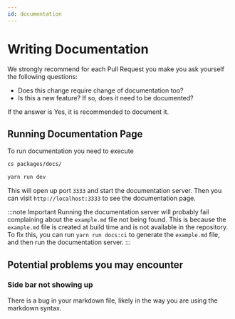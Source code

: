 ```yaml
---
id: documentation
---
```


# Writing Documentation

We strongly recommend for each Pull Request you make you ask yourself the following questions:

- Does this change require change of documentation too?
- Is this a new feature? If so, does it need to be documented?

If the answer is Yes, it is recommended to document it.

## Running Documentation Page

To run documentation you need to execute

```sh
cs packages/docs/

yarn run dev
```

This will open up port `3333` and start the documentation server. Then you can
visit `http://localhost:3333` to see the documentation page.

:::note Important
Running the documentation server will probably fail complaining about the `example.md`
file not being found. This is because the `example.md` file is created at build time
and is not available in the repository. To fix this, you can run `yarn run docs:ci`
to generate the `example.md` file, and then run the documentation server.
:::


## Potential problems you may encounter

### Side bar not showing up
There is a bug in your markdown file, likely in the way you are using the markdown syntax.

